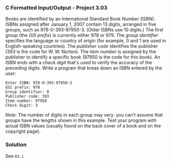 ### C Formatted Input/Output - Project 3.03

Books are identified by an International Standard Book Number (ISBN). ISBNs assigned after January 1, 2007 contain 13 digits, arranged in five groups, such
as 978-0-393-97950-3. (Older ISBNs use 10 digits.) The first group (the *GSI prefix*) is currently either 978 or 979. The *group identifier* specifies the
language or country of origin (for example, 0 and 1 are used in English-speaking countries). The *publisher code* identifies the publisher 
(393 is the code for W. W. Norton). The *item number* is assigned by the publisher to identify a specific book (97950 is the code for this book). 
An ISBN ends with a *check digit* that's used to verify the accuracy of the preceding digits. Write a program that breas down an ISBN entered by the user:

```
Enter ISBN: 978-0-393-97950-3
GSI prefix: 978
Group identifier: 0
Publisher code: 393
Item number: 97950
Check digit: 3
```

*Note*: The number of digits in each group may very: you can't assume that groups have the lengths shown in this example. 
Test your program with actual ISBN values (usually found on the back cover of a book and on the copyright page).

### Solution

See ```03.c```